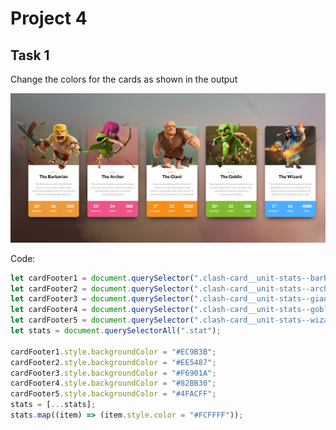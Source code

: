 # Project 4

## Task 1

Change the colors for the cards as shown in the output

![Alt text](./assets/DOM%20P1%20SS.png)

Code:

```javascript
let cardFooter1 = document.querySelector(".clash-card__unit-stats--barbarian");
let cardFooter2 = document.querySelector(".clash-card__unit-stats--archer");
let cardFooter3 = document.querySelector(".clash-card__unit-stats--giant");
let cardFooter4 = document.querySelector(".clash-card__unit-stats--goblin");
let cardFooter5 = document.querySelector(".clash-card__unit-stats--wizard");
let stats = document.querySelectorAll(".stat");

cardFooter1.style.backgroundColor = "#EC9B3B";
cardFooter2.style.backgroundColor = "#EE5487";
cardFooter3.style.backgroundColor = "#F6901A";
cardFooter4.style.backgroundColor = "#82BB30";
cardFooter5.style.backgroundColor = "#4FACFF";
stats = [...stats];
stats.map((item) => (item.style.color = "#FCFFFF"));
```
